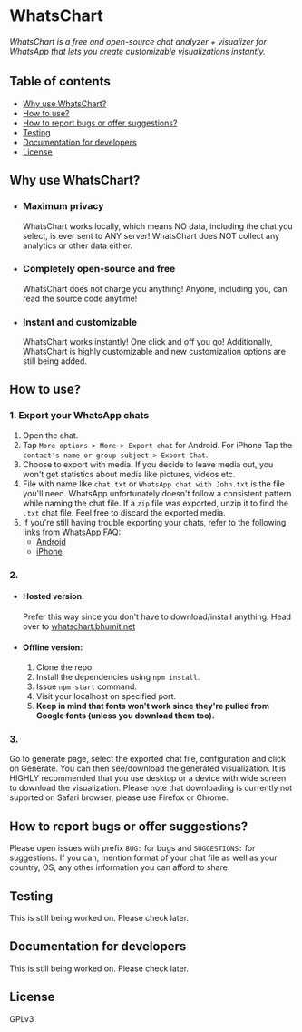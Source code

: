 # WhatsChart

###### WhatsChart is a free and open-source chat analyzer + visualizer for WhatsApp that lets you create customizable visualizations instantly.

## Table of contents

- [Why use WhatsChart?](https://github.com/bhumitattarde/WhatsChart#why-use-whatschart)
- [How to use?](https://github.com/bhumitattarde/WhatsChart#how--to--use)
- [How to report bugs or offer suggestions?](https://github.com/bhumitattarde/WhatsChart#how--to--report--bugs--or--offer--suggestions)
- [Testing](https://github.com/bhumitattarde/WhatsChart#Testing)
- [Documentation for developers](https://github.com/bhumitattarde/WhatsChart#documentation--for--developers)
- [License](https://github.com/bhumitattarde/WhatsChart#License)

## Why use WhatsChart?

- ### Maximum privacy

  WhatsChart works locally, which means NO data, including the chat you select, is ever sent to ANY server! WhatsChart does NOT collect any analytics or other data either.

- ### Completely open-source and free

  WhatsChart does not charge you anything! Anyone, including you, can read the source code anytime!

- ### Instant and customizable
  WhatsChart works instantly! One click and off you go! Additionally, WhatsChart is highly customizable and new customization options are still being added.

## How to use?

### 1. Export your WhatsApp chats

1. Open the chat.
2. Tap `More options > More > Export chat` for Android. For iPhone Tap the `contact's name or group subject > Export Chat`.
3. Choose to export with media. If you decide to leave media out, you won't get statistics about media like pictures, videos etc.
4. File with name like `chat.txt` or `WhatsApp chat with John.txt` is the file you'll need. WhatsApp unfortunately doesn't follow a consistent pattern while naming the chat file. If a `zip` file was exported, unzip it to find the `.txt` chat file. Feel free to discard the exported media.
5. If you're still having trouble exporting your chats, refer to the following links from WhatsApp FAQ:
   - [Android](https://faq.whatsapp.com/android/chats/how-to-save-your-chat-history/?lang=en)
   - [iPhone](https://faq.whatsapp.com/iphone/chats/how-to-back-up-to-icloud/?lang=en)

### 2.

- #### Hosted version:

  Prefer this way since you don't have to download/install anything.
  Head over to [whatschart.bhumit.net](whatschart.bhumit.net)

- #### Offline version:

  1.  Clone the repo.
  2.  Install the dependencies using `npm install`.
  3.  Issue `npm start` command.
  4.  Visit your localhost on specified port.
  5.  **Keep in mind that fonts won't work since they're pulled from Google fonts (unless you download them too).**

### 3.

Go to generate page, select the exported chat file, configuration and click on Generate.
You can then see/download the generated visualization. It is HIGHLY recommended that you use desktop or a device with wide screen to download the visualization. Please note that downloading is currently not supprted on Safari browser, please use Firefox or Chrome.

## How to report bugs or offer suggestions?

Please open issues with prefix `BUG:` for bugs and `SUGGESTIONS:` for suggestions. If you can, mention format of your chat file as well as your country, OS, any other information you can afford to share.

## Testing

This is still being worked on. Please check later.

## Documentation for developers

This is still being worked on. Please check later.

## License

GPLv3
